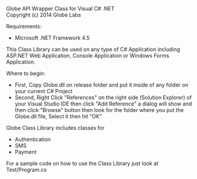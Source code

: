 Globe API Wrapper Class for Visual C# .NET <br />
Copyright (c) 2014 Globe Labs

Requirements:
  - Microsoft .NET Framework 4.5

This Class Library can be used on any type of C# Application including
ASP.NET Web Application, Console Application or Windows Forms Application.

Where to begin: 
  - First, Copy Globe.dll on release folder and put it inside of any folder on your current C# Project
  - Second, Right Click "References" on the right side (Solution Explorer) of your Visual Studio IDE
    then click "Add Reference" a dialog will show and then click "Browse" button then look for the
    folder where you put the Globe.dll file, Select it then hit "OK"

Globe Class Library includes classes for
  - Authentication
  - SMS
  - Payment

For a sample code on how to use the Class Library just look at Test/Program.cs
